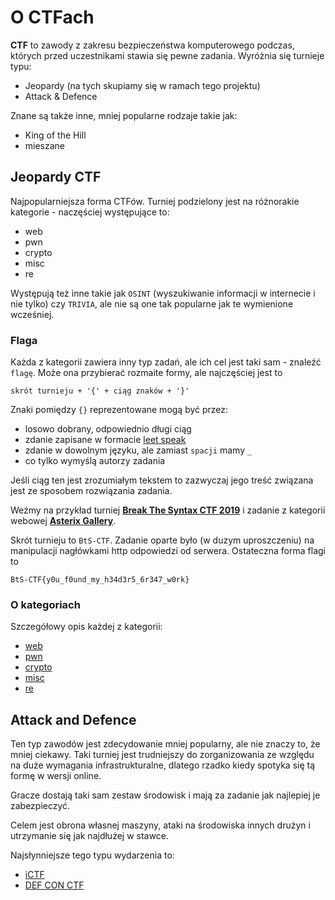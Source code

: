 # O CTFach

**CTF** to zawody z zakresu bezpieczeństwa komputerowego podczas, których przed uczestnikami stawia się pewne zadania. Wyróżnia się turnieje typu:

- Jeopardy (na tych skupiamy się w ramach tego projektu)
- Attack & Defence

Znane są także inne, mniej popularne rodzaje takie jak:

- King of the Hill
- mieszane

## Jeopardy CTF

Najpopularniejsza forma CTFów. Turniej podzielony jest na różnorakie kategorie - naczęściej występujące to:

- web
- pwn
- crypto
- misc
- re

Występują też inne takie jak `OSINT` (wyszukiwanie informacji w internecie i nie tylko) czy `TRIVIA`, ale nie są one tak popularne jak te wymienione wcześniej.

### Flaga

Każda z kategorii zawiera inny typ zadań, ale ich cel jest taki sam - znaleźć `flagę`. Może ona przybierać rozmaite formy, ale najczęściej jest to
```
skrót turnieju + '{' + ciąg znaków + '}'
```
Znaki pomiędzy `{}` reprezentowane mogą być przez:

- losowo dobrany, odpowiednio długi ciąg
- zdanie zapisane w formacie [leet speak](http://www.robertecker.com/hp/research/leet-converter.php)
- zdanie w dowolnym języku, ale zamiast `spacji` mamy `_`
- co tylko wymyślą autorzy zadania

Jeśli ciąg ten jest zrozumiałym tekstem to zazwyczaj jego treść związana jest ze sposobem rozwiązania zadania.

Weźmy na przykład turniej [**Break The Syntax CTF 2019**](https://pwrwhitehats.github.io/bts/bts-1st-edition/) i zadanie z kategorii webowej [**Asterix Gallery**](https://github.com/TheArqsz/Writeups-BtS-CTF/tree/master/AsterixGallery).

Skrót turnieju to `BtS-CTF`. Zadanie oparte było (w duzym uproszczeniu) na manipulacji nagłówkami http odpowiedzi od serwera. Ostateczna forma flagi to 
```
BtS-CTF{y0u_f0und_my_h34d3r5_6r347_w0rk}
```

### O kategoriach

Szczegółowy opis każdej z kategorii:
 
- [web](/web/about/) 
- [pwn](/pwn/about/)
- [crypto](/crypto/about/)
- [misc](/misc/about/)
- [re](/re/about/)

## Attack and Defence

Ten typ zawodów jest zdecydowanie mniej popularny, ale nie znaczy to, że mniej ciekawy. Taki turniej jest trudniejszy do zorganizowania ze względu na duże wymagania infrastrukturalne, dlatego rzadko kiedy spotyka się tą formę w wersji online. 

Gracze dostają taki sam zestaw środowisk i mają za zadanie jak najlepiej je zabezpieczyć.

Celem jest obrona własnej maszyny, ataki na środowiska innych drużyn i utrzymanie się jak najdłużej w stawce. 

Najsłynniejsze tego typu wydarzenia to:

- [iCTF](https://ictf.cs.ucsb.edu/)
- [DEF CON CTF](https://blog.legitbs.net/2017/07/def-con-ctf-2017-final-scores-and-data.html)